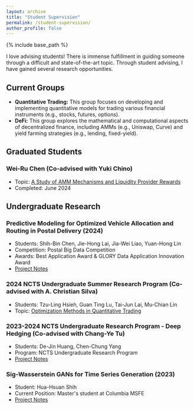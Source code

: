 ```yaml
---
layout: archive
title: "Student Supervision"
permalink: /student-supervision/
author_profile: false
---
```


{% include base_path %}

I love advising students! There is immense fulfillment in guiding someone through a difficult and state-of-the-art topic. Through student advising, I have gained several research opportunities.



## Current Groups
* **Quantitative Trading:** This group focuses on developing and implementing quantitative models for trading various financial instruments (e.g., stocks, futures, options).
* **DeFi:** This group explores the mathematical and computational aspects of decentralized finance, including AMMs (e.g., Uniswap, Curve) and yield farming strategies (e.g., lending, fixed-yield).



## Graduated Students

### Wei-Ru Chen (Co-advised with Yuki Chino)
* Topic: [A Study of AMM Mechanisms and Liquidity Provider Rewards](Wei_Ru_thesis.pdf)
* Completed: June 2024



## Undergraduate Research

### **Predictive Modeling for Optimized Vehicle Allocation and Routing in Postal Delivery** (2024)
* Students: Shih-Bin Chen, Jie-Hong Lai, Jia-Wei Liao, Yuan-Hong Lin
* Competition: Postal Big Data Competition
* Awards: Best Application Award & GLORY Data Application Innovation Award
* [Project Notes](https://hackmd.io/AUZwfpsITx66CB8Cj2sN4Q)

### 2024 NCTS Undergraduate Summer Research Program (Co-advised with A. Christian Silva)
* Students: Tzu-Ling Hsieh, Guan Ting Lu, Tai-Jun Lai, Mu-Chian Lin
* Topic: [Optimization Methods in Quantitative Trading](https://hackmd.io/@e41406/HkEZUILYC)

###   2023-2024 NCTS Undergraduate Research Program - **Deep Hedging** (Co-advised with Chang-Ye Tu)
* Students: De-Jin Huang, Chen-Chung Yang
* Program: NCTS Undergraduate Research Program
* [Project Notes](https://hackmd.io/@JYang/SJOMoqNWA/%2Fr6l2ZZouT-ivlYcLy0aeJg)

### **Sig-Wasserstein GANs for Time Series Generation** (2023) 
* Student: Hua-Hsuan Shih
* Current Position: Master's student at Columbia MSFE
* [Project Notes](https://github.com/the-salty-austin/FinanceSigWGAN/blob/main/notes.ipynb)